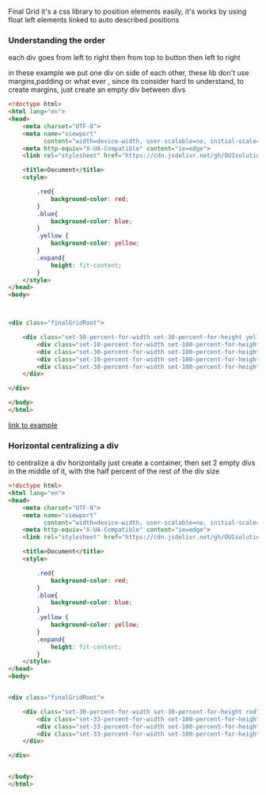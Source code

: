 Final Grid it's a css library to position elements
easily, it's works by using float left elements linked 
to auto described positions

### Understanding the order
each div goes from left to right then from top to button then left to right 

in these example we put one div on side of each other, these lib don't use margins,padding 
or what ever , since its consider hard to understand, to create margins, just create an 
empty div between divs


```html
<!doctype html>
<html lang="en">
<head>
    <meta charset="UTF-8">
    <meta name="viewport"
          content="width=device-width, user-scalable=no, initial-scale=1.0, maximum-scale=1.0, minimum-scale=1.0">
    <meta http-equiv="X-UA-Compatible" content="ie=edge">
    <link rel="stylesheet" href="https://cdn.jsdelivr.net/gh/OUIsolutions/finalGrid@main/releases/0.001.css">

    <title>Document</title>
    <style>

        .red{
            background-color: red;
        }
        .blue{
            background-color: blue;
        }
        .yellow {
            background-color: yellow;
        }
        .expand{
            height: fit-content;
        }
    </style>
</head>
<body>



<div class="finalGridRoot">

    <div class="set-50-percent-for-width set-30-percent-for-height yellow">
        <div class="set-10-percent-for-width set-100-percent-for-height "></div>
        <div class="set-30-percent-for-width set-100-percent-for-height blue"></div>
        <div class="set-10-percent-for-width set-100-percent-for-height "></div>
        <div class="set-30-percent-for-width set-100-percent-for-height red"></div>
    </div>

</div>

</body>
</html>
```
[link to example](https://ouisolutions.github.io/finalGrid/examples/put_a_div_right_to_other.html)
### Horizontal centralizing a div 
to centralize a div horizontally just create a container, then set 2 empty divs in the
middle of it, with the half percent of the rest of the div size

```html
<!doctype html>
<html lang="en">
<head>
    <meta charset="UTF-8">
    <meta name="viewport"
          content="width=device-width, user-scalable=no, initial-scale=1.0, maximum-scale=1.0, minimum-scale=1.0">
    <meta http-equiv="X-UA-Compatible" content="ie=edge">
    <link rel="stylesheet" href="https://cdn.jsdelivr.net/gh/OUIsolutions/finalGrid@main/releases/0.001.css">

    <title>Document</title>
    <style>

        .red{
            background-color: red;
        }
        .blue{
            background-color: blue;
        }
        .yellow {
            background-color: yellow;
        }
        .expand{
            height: fit-content;
        }
    </style>
</head>
<body>


<div class="finalGridRoot">

    <div class="set-30-percent-for-width set-30-percent-for-height red">
        <div class="set-33-percent-for-width set-100-percent-for-height"></div>
        <div class="set-33-percent-for-width set-100-percent-for-height blue"></div>
        <div class="set-33-percent-for-width set-100-percent-for-height"></div>
    </div>

</div>


</body>
</html>
```
